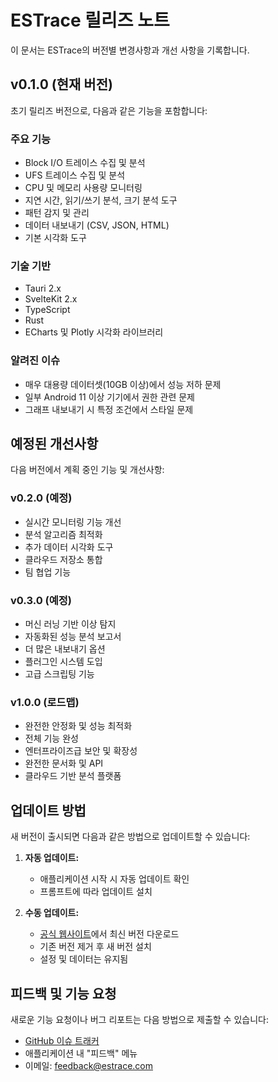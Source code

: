 # ESTrace 릴리즈 노트

이 문서는 ESTrace의 버전별 변경사항과 개선 사항을 기록합니다.

## v0.1.0 (현재 버전)

초기 릴리즈 버전으로, 다음과 같은 기능을 포함합니다:

### 주요 기능
- Block I/O 트레이스 수집 및 분석
- UFS 트레이스 수집 및 분석
- CPU 및 메모리 사용량 모니터링
- 지연 시간, 읽기/쓰기 분석, 크기 분석 도구
- 패턴 감지 및 관리
- 데이터 내보내기 (CSV, JSON, HTML)
- 기본 시각화 도구

### 기술 기반
- Tauri 2.x
- SvelteKit 2.x
- TypeScript
- Rust
- ECharts 및 Plotly 시각화 라이브러리

### 알려진 이슈
- 매우 대용량 데이터셋(10GB 이상)에서 성능 저하 문제
- 일부 Android 11 이상 기기에서 권한 관련 문제
- 그래프 내보내기 시 특정 조건에서 스타일 문제

## 예정된 개선사항

다음 버전에서 계획 중인 기능 및 개선사항:

### v0.2.0 (예정)
- 실시간 모니터링 기능 개선
- 분석 알고리즘 최적화
- 추가 데이터 시각화 도구
- 클라우드 저장소 통합
- 팀 협업 기능

### v0.3.0 (예정)
- 머신 러닝 기반 이상 탐지
- 자동화된 성능 분석 보고서
- 더 많은 내보내기 옵션
- 플러그인 시스템 도입
- 고급 스크립팅 기능

### v1.0.0 (로드맵)
- 완전한 안정화 및 성능 최적화
- 전체 기능 완성
- 엔터프라이즈급 보안 및 확장성
- 완전한 문서화 및 API
- 클라우드 기반 분석 플랫폼

## 업데이트 방법

새 버전이 출시되면 다음과 같은 방법으로 업데이트할 수 있습니다:

1. **자동 업데이트:**
   - 애플리케이션 시작 시 자동 업데이트 확인
   - 프롬프트에 따라 업데이트 설치

2. **수동 업데이트:**
   - [공식 웹사이트](https://your-website.com/download)에서 최신 버전 다운로드
   - 기존 버전 제거 후 새 버전 설치
   - 설정 및 데이터는 유지됨

## 피드백 및 기능 요청

새로운 기능 요청이나 버그 리포트는 다음 방법으로 제출할 수 있습니다:

- [GitHub 이슈 트래커](https://github.com/kakaromo/estrace/issues)
- 애플리케이션 내 "피드백" 메뉴
- 이메일: feedback@estrace.com
